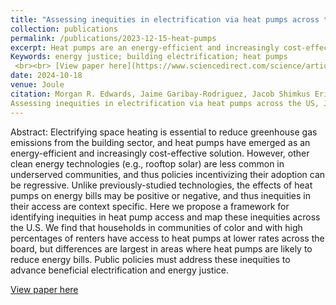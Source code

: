 ```yaml
---
title: "Assessing inequities in electrification via heat pumps across the US"
collection: publications
permalink: /publications/2023-12-15-heat-pumps
excerpt: Heat pumps are an energy-efficient and increasingly cost-effective solution for reducing greenhouse gas emissions in the building sector. However, other clean energy technologies, such as rooftop solar, are less likely to be adopted in underserved communities, and thus policies incentivizing their adoption may funnel support to well-resourced communities. Unlike previously studied technologies, the effects of heat pumps on household energy bills may be positive or negative depending on local climate, energy costs, building features, and other factors. Here, we propose a framework for assessing heat pump inequities across the US. We find that households in communities of color and with higher percentages of renters are less likely to use heat pumps across the board. Moreover, communities of color are least likely to use heat pumps in regions where they are most likely to reduce energy bills. Public policies must address these inequities to advance beneficial electrification and energy justice.
Keywords: energy justice; building electrification; heat pumps
 <br><br> [View paper here](https://www.sciencedirect.com/science/article/pii/S2542435124004306)'
date: 2024-10-18
venue: Joule
citation: Morgan R. Edwards, Jaime Garibay-Rodriguez, Jacob Shimkus Erickson, Muhammad Shayan, Jing Ling Tan, Xingchi Shen, Yueming Qiu, Pengfei Liu,
Assessing inequities in electrification via heat pumps across the US, Joule, 2024, ISSN 2542-4351, https://doi.org/10.1016/j.joule.2024.09.012.(https://www.sciencedirect.com/science/article/pii/S2542435124004306)
---
```

Abstract: Electrifying space heating is essential to reduce greenhouse gas emissions from the building sector, and heat pumps have emerged as an energy-efficient and increasingly cost-effective solution. However, other clean energy technologies (e.g., rooftop solar) are less common in underserved communities, and thus policies incentivizing their adoption can be regressive. Unlike previously-studied technologies, the effects of heat pumps on energy bills may be positive or negative, and thus inequities in their access are context specific. Here we propose a framework for identifying inequities in heat pump access and map these inequities across the U.S. We find that households in communities of color and with high percentages of renters have access to heat pumps at lower rates across the board, but differences are largest in areas where heat pumps are likely to reduce energy bills. Public policies must address these inequities to advance beneficial electrification and energy justice.

[View paper here](https://www.sciencedirect.com/science/article/pii/S2542435124004306)
